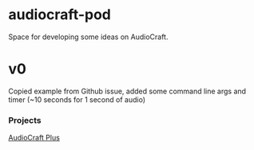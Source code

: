 # audiocraft-pod

Space for developing some ideas on AudioCraft.

# v0

Copied example from Github issue, added some command line args and timer (~10 seconds for 1 second of audio)

### Projects

[AudioCraft Plus](https://huggingface.co/spaces/GrandaddyShmax/AudioCraft_Plus)
